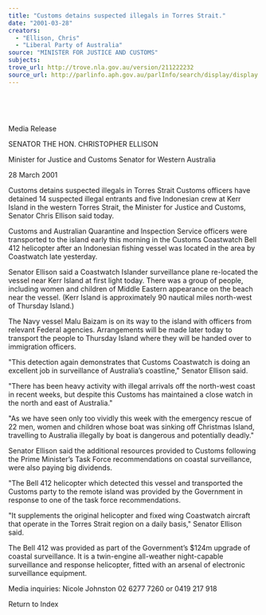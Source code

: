```yaml
---
title: "Customs detains suspected illegals in Torres Strait."
date: "2001-03-28"
creators:
  - "Ellison, Chris"
  - "Liberal Party of Australia"
source: "MINISTER FOR JUSTICE AND CUSTOMS"
subjects:
trove_url: http://trove.nla.gov.au/version/211222232
source_url: http://parlinfo.aph.gov.au/parlInfo/search/display/display.w3p;query=Id%3A%22media/pressrel/43S36%22
---
```


  

  

 Media Release

 SENATOR THE HON. CHRISTOPHER ELLISON

 Minister for Justice and Customs Senator for Western Australia

 28 March 2001

 Customs detains suspected illegals in Torres Strait Customs officers have detained 14 suspected illegal entrants and five Indonesian crew at Kerr Island in the western Torres Strait, the Minister for Justice and Customs, Senator Chris Ellison said today.

 Customs and Australian Quarantine and Inspection Service officers were transported to the island early this morning in the Customs Coastwatch Bell 412 helicopter after an Indonesian fishing vessel was located in the area by Coastwatch late yesterday.

 Senator Ellison said a Coastwatch Islander surveillance plane re-located the vessel near Kerr Island at first light today. There was a group of people, including women and children of Middle Eastern appearance on the beach near the vessel. (Kerr Island is approximately 90 nautical miles north-west of Thursday Island.)

 The Navy vessel Malu Baizam is on its way to the island with officers from relevant Federal agencies. Arrangements will be made later today to transport the people to Thursday Island where they will be handed over to immigration officers.

 "This detection again demonstrates that Customs Coastwatch is doing an excellent job in surveillance of Australia’s coastline," Senator Ellison said.

 "There has been heavy activity with illegal arrivals off the north-west coast in recent weeks, but despite this Customs has maintained a close watch in the north and east of Australia."

 "As we have seen only too vividly this week with the emergency rescue of 22 men, women and children whose boat was sinking off Christmas Island, travelling to Australia illegally by boat is dangerous and potentially deadly."

 Senator Ellison said the additional resources provided to Customs following the Prime Minister’s Task Force recommendations on coastal surveillance, were also paying big dividends.

 "The Bell 412 helicopter which detected this vessel and transported the Customs party to the remote island was provided by the Government in response to one of the task force recommendations.

 "It supplements the original helicopter and fixed wing Coastwatch aircraft that operate in the Torres Strait region on a daily basis," Senator Ellison said.

 The Bell 412 was provided as part of the Government’s $124m upgrade of coastal surveillance. It is a twin-engine all-weather night-capable surveillance and response helicopter, fitted with an arsenal of electronic surveillance equipment.

 Media inquiries: Nicole Johnston 02 6277 7260 or 0419 217 918

 Return to Index 

